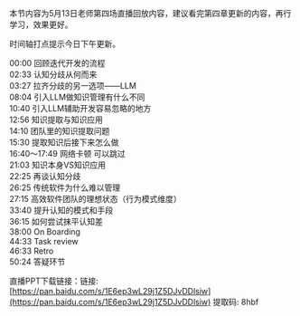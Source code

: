 本节内容为5月13日老师第四场直播回放内容，建议看完第四章更新的内容，再行学习，效果更好。

时间轴打点提示今日下午更新。

00:00 回顾迭代开发的流程  
02:33 认知分歧从何而来  
03:27 拉齐分歧的另一选项——LLM  
08:04 引入LLM做知识管理有什么不同  
10:40 引入LLM辅助开发容易忽略的地方  
12:56 知识提取与知识应用  
14:10 团队里的知识提取问题  
15:30 提取知识后接下来怎么做  
16:40～17:49 网络卡顿 可以跳过  
21:03 知识本身VS知识应用  
22:25 再谈认知分歧  
26:25 传统软件为什么难以管理  
27:15 高效软件团队的理想状态（行为模式维度）  
33:40 提升认知的模式和手段  
36:15 如何尝试抹平认知差  
38:00 On Boarding  
44:33 Task review  
46:33 Retro  
50:24 答疑环节

直播PPT下载链接：链接: [https://pan.baidu.com/s/1E6ep3wL29j1Z5DJvDDlsiw](https://pan.baidu.com/s/1E6ep3wL29j1Z5DJvDDlsiw) 提取码: 8hbf
